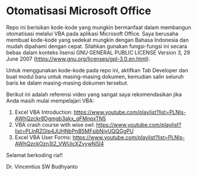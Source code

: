# Otomatisasi Microsoft Office
Repo ini berisikan kode-kode yang mungkin bermanfaat dalam membangun otomatisasi melalui VBA pada aplikasi Microsoft Office.
Saya berusaha membuat kode-kode yang sedekat mungkin dengan Bahasa Indonesia dan mudah dipahami dengan cepat.
Silahkan gunakan fungsi-fungsi ini secara bebas dalam konteks lisensi GNU GENERAL PUBLIC LICENSE Version 3, 29 June 2007 (https://www.gnu.org/licenses/gpl-3.0.en.html).

Untuk menggunakan kode-kode pada repo ini, aktifkan Tab Developer dan buat modul baru untuk masing-masing dokumen, kemudian salin seluruh baris ke dalam masing-masing dokumen tersebut.

Berikut ini adalah referensi video yang sangat saya rekomendasikan jika Anda masih mulai mempelajari VBA:

1. Excel VBA Introduction: https://www.youtube.com/playlist?list=PLNIs-AWhQzckr8Dgmgb3akx_gFMnpxTN5
2. VBA crash course with wise owl: https://www.youtube.com/playlist?list=PLlnRZGIp4JUHNbPnB5MFsibNiyUQQGgPU
3. Excel VBA User Forms: https://www.youtube.com/playlist?list=PLNIs-AWhQzckOzn3l2_VWUicXZvywNSI4

Selamat berkoding ria!!

Dr. Vincentius SW Budhyanto
